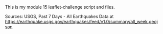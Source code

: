 This is my module 15 leaflet-challenge script and files.

Sources: USGS, Past 7 Days - All Earthquakes Data at https://earthquake.usgs.gov/earthquakes/feed/v1.0/summary/all_week.geojson
